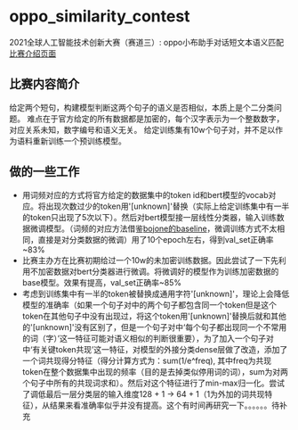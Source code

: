 # oppo_similarity_contest
2021全球人工智能技术创新大赛（赛道三）: oppo小布助手对话短文本语义匹配
[比赛介绍页面](https://tianchi.aliyun.com/competition/entrance/531851/introduction?spm=5176.12281976.0.0.706d22c6WTCVDa)

## 比赛内容简介
给定两个短句，构建模型判断这两个句子的语义是否相似，本质上是个二分类问题。
难点在于官方给定的所有数据都是加密的，每个汉字表示为一个整数数字，对应关系未知，数字编号和语义无关。
给定训练集有10w个句子对，并不足以作为语料重新训练一个预训练模型。

## 做的一些工作
* 用词频对应的方式将官方给定的数据集中的token id和bert模型的vocab对应。将出现次数过少的token用'[unknown]'替换（实际上给定训练集中有一半的token只出现了5次以下）。然后对bert模型接一层线性分类器，输入训练数据微调模型。（词频的对应方法借鉴[bojone的baseline](https://github.com/bojone/oppo-text-match)，微调训练方式不太相同，直接是对分类数据的微调）用了10个epoch左右，得到val_set正确率~83%
* 比赛主办方在比赛初期给过一个10w的未加密训练数据。因此尝试了一下先利用不加密数据对bert分类器进行微调。将微调好的模型作为训练加密数据的base模型。效果有提高，val_set正确率~85%
* 考虑到训练集中有一半的token被替换成通用字符'[unknown]'，理论上会降低模型的准确率（如果一个句子对中的两个句子都包含同一个token但是这个token在其他句子中没有出现过，将这个token用'[unknown]'替换后就和其他的'[unknown]'没有区别了，但是一个句子对中‘每个句子都出现同一个不常用的词（字）’这一特征可能对语义相似的判断很重要），为了加入一个句子对中‘有关键token共现’这一特征，对模型的外接分类dense层做了改造，添加了一个词共现得分特征（得分计算方式为：sum(1/e^freq), 其中freq为共现token在整个数据集中出现的频率（目的是去掉类似停用词的词），sum为对两个句子中所有的共现词求和）。然后对这个特征进行了min-max归一化。尝试了调低最后一层分类层的输入维度128 + 1 -> 64 + 1（1为外加的词共现特征），从结果来看准确率似乎并没有提高。这个有时间再研究一下。。。。。。待补充
